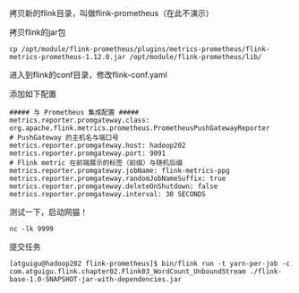 拷贝新的flink目录，叫做flink-prometheus（在此不演示）

拷贝flink的jar包

```
cp /opt/module/flink-prometheus/plugins/metrics-prometheus/flink-metrics-prometheus-1.12.0.jar /opt/module/flink-prometheus/lib/
```

进入到flink的conf目录，修改flink-conf.yaml

添加如下配置

```
##### 与 Prometheus 集成配置 #####
metrics.reporter.promgateway.class: 
org.apache.flink.metrics.prometheus.PrometheusPushGatewayReporter
# PushGateway 的主机名与端口号
metrics.reporter.promgateway.host: hadoop202
metrics.reporter.promgateway.port: 9091
# Flink metric 在前端展示的标签（前缀）与随机后缀
metrics.reporter.promgateway.jobName: flink-metrics-ppg
metrics.reporter.promgateway.randomJobNameSuffix: true
metrics.reporter.promgateway.deleteOnShutdown: false
metrics.reporter.promgateway.interval: 30 SECONDS
```

测试一下，启动网猫！

```
nc -lk 9999
```

提交任务

```
[atguigu@hadoop202 flink-prometheus]$ bin/flink run -t yarn-per-job -c 
com.atguigu.flink.chapter02.Flink03_WordCount_UnboundStream ./flink-base-1.0-SNAPSHOT-jar-with-dependencies.jar
```


